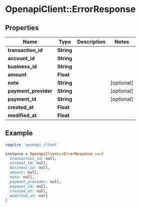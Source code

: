 # OpenapiClient::ErrorResponse

## Properties

| Name | Type | Description | Notes |
| ---- | ---- | ----------- | ----- |
| **transaction_id** | **String** |  |  |
| **account_id** | **String** |  |  |
| **business_id** | **String** |  |  |
| **amount** | **Float** |  |  |
| **note** | **String** |  | [optional] |
| **payment_provider** | **String** |  | [optional] |
| **payment_id** | **String** |  | [optional] |
| **created_at** | **Float** |  |  |
| **modified_at** | **Float** |  |  |

## Example

```ruby
require 'openapi_client'

instance = OpenapiClient::ErrorResponse.new(
  transaction_id: null,
  account_id: null,
  business_id: null,
  amount: null,
  note: null,
  payment_provider: null,
  payment_id: null,
  created_at: null,
  modified_at: null
)
```

